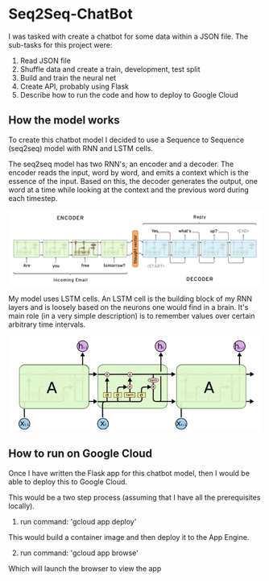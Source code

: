 # Seq2Seq-ChatBot
I was tasked with create a chatbot for some data within a JSON file. The sub-tasks for this project were:
1. Read JSON file
2. Shuffle data and create a train, development, test split
3. Build and train the neural net
4. Create API, probably using Flask
5. Describe how to run the code and how to deploy to Google Cloud

## How the model works
To create this chatbot model I decided to use a Sequence to Sequence (seq2seq) model with RNN and LSTM cells.

The seq2seq model has two RNN's, an encoder and a decoder. The encoder reads the input, word by word, and emits a context which is the essence of the input. Based on this, the decoder generates the output, one word at a time while looking at the context and the previous word during each timestep.

![RNN Diagram](https://github.com/sallwright/Seq2Seq-ChatBot/blob/master/RNN%20Diagram.png)

My model uses LSTM cells. An LSTM cell is the building block of my RNN layers and is loosely based on the neurons one would find in a brain. It's main role (in a very simple description) is to remember values over certain arbitrary time intervals.

![LSTM Diagram](https://github.com/sallwright/Seq2Seq-ChatBot/blob/master/LSTM%20Diagram.png)

## How to run on Google Cloud
Once I have written the Flask app for this chatbot model, then I would be able to deploy this to Google Cloud.

This would be a two step process (assuming that I have all the prerequisites locally).

1. run command:  'gcloud app deploy'


This would build a container image and then deploy it to the App Engine.

2. run command: 'gcloud app browse'

Which will launch the browser to view the app
